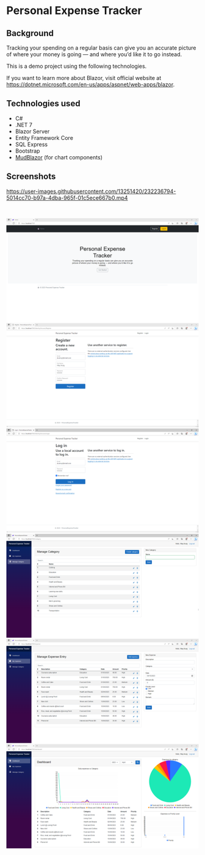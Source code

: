 # Personal Expense Tracker

## Background
Tracking your spending on a regular basis can give you an accurate picture of where your money is going — and where you’d like it to go instead.

This is a demo project using the following technologies.

If you want to learn more about Blazor, visit official website at https://dotnet.microsoft.com/en-us/apps/aspnet/web-apps/blazor.

## Technologies used
* C#
* .NET 7
* Blazor Server
* Entity Framework Core
* SQL Express
* Bootstrap
* [MudBlazor](https://mudblazor.com) (for chart components)


## Screenshots

https://user-images.githubusercontent.com/13251420/232236794-5014cc70-b97a-4dba-965f-01c5ece667b0.mp4

<br/>
<p align="center">
  <img src="./assets/01.png" alt="Personal Expense Tracker"/>
  <img src="./assets/02.png" alt="Personal Expense Tracker"/>
  <img src="./assets/03.png" alt="Personal Expense Tracker"/>
  <img src="./assets/04.png" alt="Personal Expense Tracker"/>
  <img src="./assets/05.png" alt="Personal Expense Tracker"/>
  <img src="./assets/06.png" alt="Personal Expense Tracker"/>  
</p>
